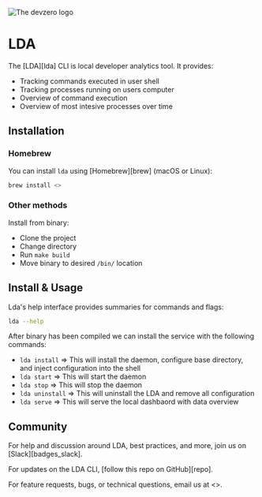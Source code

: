 ![The devzero logo](https://console.devzero.io/_next/image?url=%2F_next%2Fstatic%2Fmedia%2Ffull_logo.379052d8.png&w=1080&q=75)

# LDA

The [LDA][lda] CLI is local developer analytics tool. It provides:

- Tracking commands executed in user shell
- Tracking processes running on users computer
- Overview of command execution
- Overview of most intesive processes over time

## Installation

### Homebrew

You can install `lda` using [Homebrew][brew] (macOS or Linux):

```sh
brew install <>
```

### Other methods

Install from binary:

- Clone the project
- Change directory
- Run `make build`
- Move binary to desired `/bin/` location

## Install & Usage

Lda's help interface provides summaries for commands and flags:

```sh
lda --help
```

After binary has been compiled we can install the service with the following commands:

* `lda install` => This will install the daemon, configure base directory, and inject configuration into the shell
* `lda start` => This will start the daemon
* `lda stop` => This will stop the daemon
* `lda uninstall` => This will uninstall the LDA and remove all configuration
* `lda serve` => This will serve the local dashbaord with data overview

## Community

For help and discussion around LDA, best practices, and more, join us on [Slack][badges_slack].

For updates on the LDA CLI, [follow this repo on GitHub][repo].

For feature requests, bugs, or technical questions, email us at <>.
